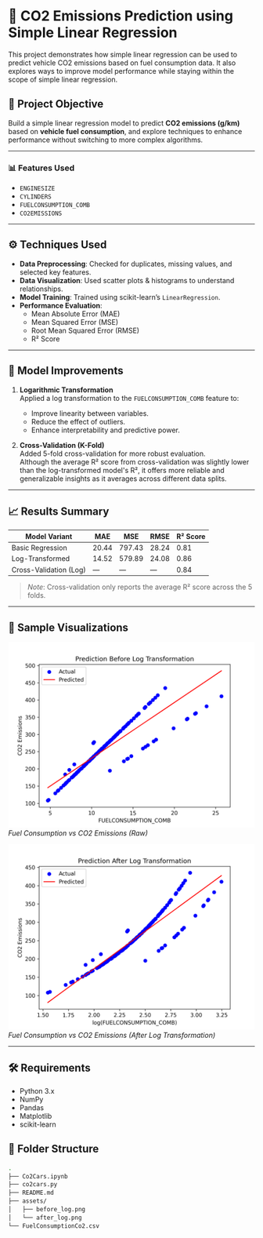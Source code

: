 # 🚗 CO2 Emissions Prediction using Simple Linear Regression

This project demonstrates how simple linear regression can be used to predict vehicle CO2 emissions based on fuel consumption data. It also explores ways to improve model performance while staying within the scope of simple linear regression.

## 📌 Project Objective

Build a simple linear regression model to predict **CO2 emissions (g/km)** based on **vehicle fuel consumption**, and explore techniques to enhance performance without switching to more complex algorithms.

---

### 📊 Features Used

- `ENGINESIZE`
- `CYLINDERS`
- `FUELCONSUMPTION_COMB`
- `CO2EMISSIONS`

---

## ⚙️ Techniques Used

- **Data Preprocessing**: Checked for duplicates, missing values, and selected key features.
- **Data Visualization**: Used scatter plots & histograms to understand relationships.
- **Model Training**: Trained using scikit-learn’s `LinearRegression`.
- **Performance Evaluation**:
  - Mean Absolute Error (MAE)
  - Mean Squared Error (MSE)
  - Root Mean Squared Error (RMSE)
  - R² Score

---

## 🚀 Model Improvements

1. **Logarithmic Transformation**  
   Applied a log transformation to the `FUELCONSUMPTION_COMB` feature to:
   - Improve linearity between variables.
   - Reduce the effect of outliers.
   - Enhance interpretability and predictive power.

2. **Cross-Validation (K-Fold)**  
   Added 5-fold cross-validation for more robust evaluation.  
   Although the average R² score from cross-validation was slightly lower than the log-transformed model's R², it offers more reliable and generalizable insights as it averages across different data splits.

---

## 📈 Results Summary

| Model Variant           | MAE   | MSE   | RMSE  | R² Score |
|------------------------|-------|-------|-------|----------|
| Basic Regression       | 20.44 | 797.43| 28.24 | 0.81     |
| Log-Transformed        | 14.52 | 579.89| 24.08 | 0.86     |
| Cross-Validation (Log) |   —   |   —   |   —   | 0.84     |

> *Note*: Cross-validation only reports the average R² score across the 5 folds.

---

## 📸 Sample Visualizations

![Scatter Plot - Before Log](assets/before_log.png)  
*Fuel Consumption vs CO2 Emissions (Raw)*

![Scatter Plot - After Log](assets/after_log.png)  
*Fuel Consumption vs CO2 Emissions (After Log Transformation)*

---

## 🛠 Requirements

- Python 3.x
- NumPy
- Pandas
- Matplotlib
- scikit-learn

## 📁 Folder Structure
```bash
.
├── Co2Cars.ipynb
├── co2cars.py
├── README.md
├── assets/
│   ├── before_log.png
│   └── after_log.png
└── FuelConsumptionCo2.csv


```
